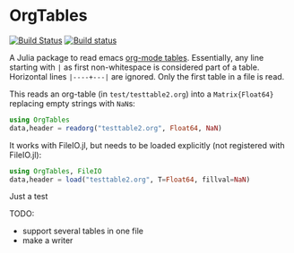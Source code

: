 # OrgTables

[![Build Status](https://travis-ci.org/mauro3/OrgTables.jl.svg?branch=master)](https://travis-ci.org/mauro3/OrgTables.jl)
[![Build status](https://ci.appveyor.com/api/projects/status/eb1uam230dreew0r?svg=true)](https://ci.appveyor.com/project/mauro3/orgtables-jl)

A Julia package to read emacs
[org-mode tables](http://orgmode.org/guide/Tables.html).  Essentially,
any line starting with `|` as first non-whitespace is considered part
of a table.  Horizontal lines `|----+---|` are ignored.  Only the
first table in a file is read.

This reads an org-table (in `test/testtable2.org`) into a
`Matrix{Float64}` replacing empty strings with `NaN`s:

```julia
using OrgTables
data,header = readorg("testtable2.org", Float64, NaN)
```

It works with FileIO.jl, but needs to be loaded explicitly (not
registered with FileIO.jl):
```julia
using OrgTables, FileIO
data,header = load("testtable2.org", T=Float64, fillval=NaN)
```

Just a test

TODO:

- support several tables in one file
- make a writer
